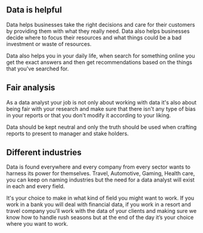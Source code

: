 ## Data is helpful
Data helps businesses take the right decisions and care for their customers by providing them with what they really need. Data also helps businesses decide where to focus their resources and what things could be a bad investment or waste of resources.

Data also helps you in your daily life, when search for something online you get the exact answers and then get recommendations based on the things that you've searched for.

## Fair analysis
As a data analyst your job is not only about working with data it's also about being fair with your research and make sure that there isn't any type of bias in your reports or that you don't modify it according to your liking.

Data should be kept neutral and only the truth should be used when crafting reports to present to manager and stake holders.

## Different industries
Data is found everywhere and every company from every sector wants to harness its power for themselves. Travel, Automotive, Gaming, Health care, you can keep on naming industries but the need for a data analyst will exist in each and every field.

It's your choice to make in what kind of field you might want to work. If you work in a bank you will deal with financial data, if you work in a resort and travel company you'll work with the data of your clients and making sure we know how to handle rush seasons but at the end of the day it’s your choice where you want to work.